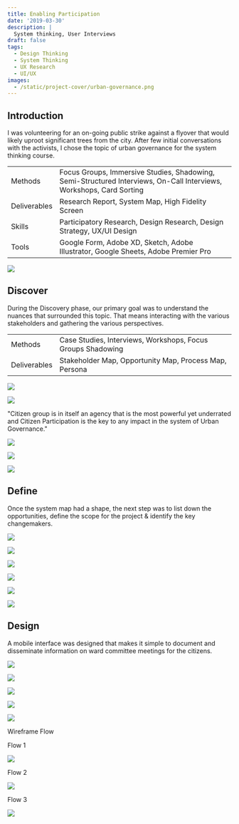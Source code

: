 ```yaml
---
title: Enabling Participation
date: '2019-03-30'
description: |
  System thinking, User Interviews
draft: false
tags:
  - Design Thinking
  - System Thinking
  - UX Research
  - UI/UX
images:
  - /static/project-cover/urban-governance.png
---
```


## Introduction

I was volunteering for an on-going public strike against a flyover that would likely uproot significant trees from the city. After few initial conversations with the activists, I chose the topic of urban governance for the system thinking course.

|              |                                                                                                                     |
| ------------ | ------------------------------------------------------------------------------------------------------------------- |
| Methods      | Focus Groups, Immersive Studies, Shadowing, Semi-Structured Interviews, On-Call Interviews, Workshops, Card Sorting |
| Deliverables | Research Report, System Map, High Fidelity Screen                                                                   |
| Skills       | Participatory Research, Design Research, Design Strategy, UX/UI Design                                              |
| Tools        | Google Form, Adobe XD, Sketch, Adobe Illustrator, Google Sheets, Adobe Premier Pro                                  |

![](/static/projects/urban-governance/01.png)

## Discover

During the Discovery phase, our primary goal was to understand the nuances that surrounded this topic. That means interacting with the various stakeholders and gathering the various perspectives.

|              |                                                             |
| ------------ | ----------------------------------------------------------- |
| Methods      | Case Studies, Interviews, Workshops, Focus Groups Shadowing |
| Deliverables | Stakeholder Map, Opportunity Map, Process Map, Persona      |

<ListGallery wbg={true}>

![](/static/projects/urban-governance/02.png)

![](/static/projects/urban-governance/03.png)

</ListGallery>

"Citizen group is in itself an agency that is the most powerful yet underrated and Citizen Participation is the key to any impact in the system of Urban Governance."

![](/static/projects/urban-governance/04.png)

![](/static/projects/urban-governance/05.png)

![](/static/projects/urban-governance/06.png)

## Define

Once the system map had a shape, the next step was to list down the opportunities, define the scope for the project & identify the key changemakers.

![](/static/projects/urban-governance/07.png)

<ListGallery wbg={true}>

![](/static/projects/urban-governance/08.png)

![](/static/projects/urban-governance/09.png)

</ListGallery>

<ListGallery wbg={true}>

![](/static/projects/urban-governance/10.png)

![](/static/projects/urban-governance/11.png)

</ListGallery>

![](/static/projects/urban-governance/12.png)

## Design

A mobile interface was designed that makes it simple to document and disseminate information on ward committee meetings for the citizens.

![](/static/projects/urban-governance/13.png)

<ListGallery wbg={true}>

![](/static/projects/urban-governance/14.png)

![](/static/projects/urban-governance/15.png)

</ListGallery>

<ListGallery wbg={true}>

![](/static/projects/urban-governance/16.png)

![](/static/projects/urban-governance/17.png)

</ListGallery>

Wireframe Flow

Flow 1

![](/static/projects/urban-governance/18.png)

Flow 2

![](/static/projects/urban-governance/19.png)

Flow 3

![](/static/projects/urban-governance/20.png)
